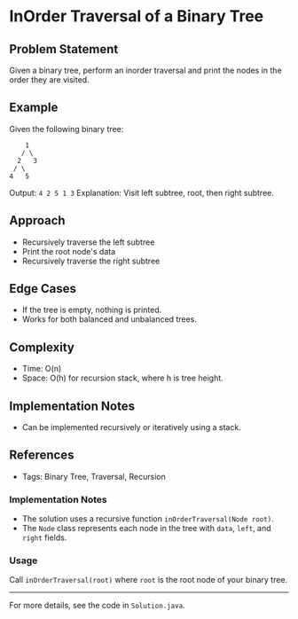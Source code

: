 # InOrder Traversal of a Binary Tree

## Problem Statement

Given a binary tree, perform an inorder traversal and print the nodes in the order they are visited.

## Example

Given the following binary tree:

```
    1
   / \
  2   3
 / \
4   5
```

Output: `4 2 5 1 3`
Explanation: Visit left subtree, root, then right subtree.

## Approach

- Recursively traverse the left subtree
- Print the root node's data
- Recursively traverse the right subtree

## Edge Cases

- If the tree is empty, nothing is printed.
- Works for both balanced and unbalanced trees.

## Complexity

- Time: O(n)
- Space: O(h) for recursion stack, where h is tree height.

## Implementation Notes

- Can be implemented recursively or iteratively using a stack.

## References

- Tags: Binary Tree, Traversal, Recursion

### Implementation Notes

- The solution uses a recursive function `inOrderTraversal(Node root)`.
- The `Node` class represents each node in the tree with `data`, `left`, and `right` fields.

### Usage

Call `inOrderTraversal(root)` where `root` is the root node of your binary tree.

---

For more details, see the code in `Solution.java`.
